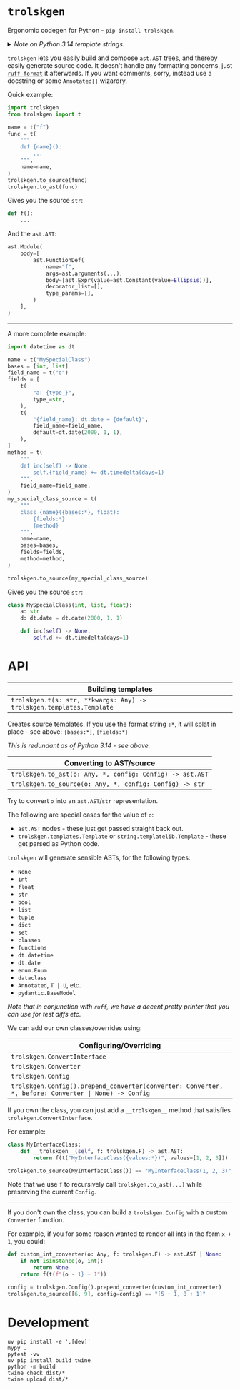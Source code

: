 # `trolskgen`

Ergonomic codegen for Python - `pip install trolskgen`.

<details>
    <summary><em>Note on Python 3.14 template strings.</em></summary>

<br>

From Python 3.14 upwards, there are [template strings](https://peps.python.org/pep-0750/), these make `trolskgen` significantly more succinct.

Where previously you'd do:

```python
name = t("f")
func = t(
    """
    def {name}():
        ...
    """,
    name=name,
)
trolskgen.to_source(func)
```

As of Python 3.14, you can do:

```python
name = t"f"
func =  t"""
    def {name}():
        ...
"""
trolskgen.to_source(func)
```

There are some `if sys.version_info >= (3, 14)` flags around, but it _should_ just work come release date.

<hr>

</details>

`trolskgen` lets you easily build and compose `ast.AST` trees, and thereby easily generate source code. It doesn't handle any formatting concerns, just [`ruff format`](https://github.com/astral-sh/ruff) it afterwards. If you want comments, sorry, instead use a docstring or some `Annotated[]` wizardry.

Quick example:

```python
import trolskgen
from trolskgen import t

name = t("f")
func = t(
    """
    def {name}():
        ...
    """,
    name=name,
)
trolskgen.to_source(func)
trolskgen.to_ast(func)
```

Gives you the source `str`:

```python
def f():
    ...
```

And the `ast.AST`:

```python
ast.Module(
    body=[
        ast.FunctionDef(
            name="f",
            args=ast.arguments(...),
            body=[ast.Expr(value=ast.Constant(value=Ellipsis))],
            decorator_list=[],
            type_params=[],
        )
    ],
)
```

<hr>

A more complete example:

```python
import datetime as dt

name = t("MySpecialClass")
bases = [int, list]
field_name = t("d")
fields = [
    t(
        "a: {type_}",
        type_=str,
    ),
    t(
        "{field_name}: dt.date = {default}",
        field_name=field_name,
        default=dt.date(2000, 1, 1),
    ),
]
method = t(
    """
    def inc(self) -> None:
        self.{field_name} += dt.timedelta(days=1)
    """,
    field_name=field_name,
)
my_special_class_source = t(
    """
    class {name}({bases:*}, float):
        {fields:*}
        {method}
    """,
    name=name,
    bases=bases,
    fields=fields,
    method=method,
)

trolskgen.to_source(my_special_class_source)
```

Gives you the source `str`:

```python
class MySpecialClass(int, list, float):
    a: str
    d: dt.date = dt.date(2000, 1, 1)

    def inc(self) -> None:
        self.d += dt.timedelta(days=1)
```

# API

| Building templates |
|---|
| `trolskgen.t(s: str, **kwargs: Any) -> trolskgen.templates.Template` |

Creates source templates. If you use the format string `:*`, it will splat in place - see above: `{bases:*}`, `{fields:*}`

_This is redundant as of Python 3.14 - see above._

| Converting to AST/source|
|---|
| `trolskgen.to_ast(o: Any, *, config: Config) -> ast.AST` |
| `trolskgen.to_source(o: Any, *, config: Config) -> str` |

Try to convert `o` into an `ast.AST`/`str` representation.

The following are special cases for the value of `o`:
- `ast.AST` nodes - these just get passed straight back out.
- `trolskgen.templates.Template` or `string.templatelib.Template` - these get parsed as Python code.

`trolskgen` will generate sensible ASTs, for the following types:

- `None`
- `int`
- `float`
- `str`
- `bool`
- `list`
- `tuple`
- `dict`
- `set`
- `classes`
- `functions`
- `dt.datetime`
- `dt.date`
- `enum.Enum`
- `dataclass`
- `Annotated`, `T | U`, etc.
- `pydantic.BaseModel`

_Note that in conjunction with `ruff`, we have a decent pretty printer that you can use for test diffs etc._

We can add our own classes/overrides using:

| Configuring/Overriding |
|---|
| `trolskgen.ConvertInterface` |
| `trolskgen.Converter` |
| `trolskgen.Config` |
| `trolskgen.Config().prepend_converter(converter: Converter, *, before: Converter \| None) -> Config` |

If you own the class, you can just add a `__trolskgen__` method that satisfies `trolskgen.ConvertInterface`.

For example:

```python
class MyInterfaceClass:
    def __trolskgen__(self, f: trolskgen.F) -> ast.AST:
        return f(t("MyInterfaceClass({values:*})", values=[1, 2, 3]))

trolskgen.to_source(MyInterfaceClass()) == "MyInterfaceClass(1, 2, 3)"
```

Note that we use `f` to recursively call `trolskgen.to_ast(...)` while preserving the current `Config`.

<hr>

If you don't own the class, you can build a `trolskgen.Config` with a custom `Converter` function.

For example, if you for some reason wanted to render all ints in the form `x + 1`, you could:

```python
def custom_int_converter(o: Any, f: trolskgen.F) -> ast.AST | None:
    if not isinstance(o, int):
        return None
    return f(t(f"{o - 1} + 1"))

config = trolskgen.Config().prepend_converter(custom_int_converter)
trolskgen.to_source([6, 9], config=config) == "[5 + 1, 8 + 1]"
```

# Development

```
uv pip install -e '.[dev]'
mypy .
pytest -vv
uv pip install build twine
python -m build
twine check dist/*
twine upload dist/*
```
